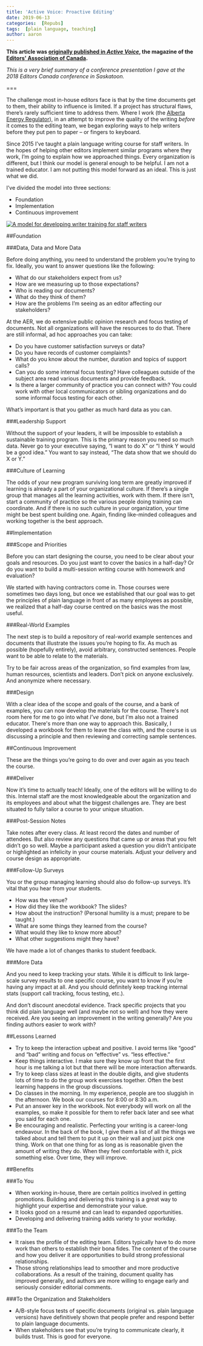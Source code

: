 ```yaml
---
title: 'Active Voice: Proactive Editing'
date: 2019-06-13
categories:  [Repubs]
tags:  [plain language, teaching]
author: aaron
---
```


**This article was [originally published in *Active Voice*](https://activevoice.editors.ca/spring-summer-2019/proactive-editing-teaching-plain-language-to-staff-writers/), the magazine of the [Editors' Association of Canada](http://editors.ca).**

*This is a very brief summary of a conference presentation
I gave at the 2018 Editors Canada conference in Saskatoon.*

===

The challenge most in-house editors face is that by the time documents get to them, their ability to influence is limited. If a project has structural flaws, there’s rarely sufficient time to address them. Where I work (the [Alberta Energy Regulator](https://www.aer.ca)), in an attempt to improve the quality of the writing *before* it comes to the editing team, we began exploring ways to help writers before they put pen to paper – or fingers to keyboard.

Since 2015 I’ve taught a plain language writing course for
staff writers. In the hopes of helping other editors implement similar programs
where they work, I’m going to explain how we approached things. Every
organization is different, but I think our model is general enough to be
helpful. I am not a trained educator. I am not putting this model forward as an
ideal. This is just what we did.

I’ve divided the model into three sections:

* Foundation
* Implementation
* Continuous improvement

[![A model for developing writer training for staff writers](./pyramid.png?cropResize=350,432 "A model for developing writer training for staff writers")](./pyramid.png)

##Foundation

###Data, Data and More Data

Before doing anything, you need to understand the problem
you’re trying to fix. Ideally, you want to answer questions like the following:

* What do our stakeholders expect from us?
* How are we measuring up to those expectations?
* Who is reading our documents?
* What do they think of them?
* How are the problems I’m seeing as an editor affecting our stakeholders?

At the AER, we do extensive public opinion research and
focus testing of documents. Not all organizations will have the resources to do
that. There are still informal, ad hoc approaches you can take:

* Do you have customer satisfaction surveys or data?
* Do you have records of customer complaints?
* What do you know about the number, duration and topics of support calls?
* Can you do some internal focus testing? Have colleagues outside of the subject area read various documents and provide feedback.
* Is there a larger community of practice you can connect with? You could work with other local communicators or sibling organizations and do some informal focus testing for each other.

What’s important is that you gather as much hard data as you
can.

###Leadership Support

Without the support of your leaders, it will be impossible
to establish a sustainable training program. This is the primary reason you
need so much data. Never go to your executive saying, “I want to do X” or “I
think Y would be a good idea.” You want to say instead, “The data show that we
should do X or Y.”

###Culture of Learning

The odds of your new program surviving long term are greatly
improved if learning is already a part of your organizational culture. If
there’s a single group that manages all the learning activities, work with
them. If there isn’t, start a community of practice so the various people doing
training can coordinate. And if there is no such culture in your organization,
your time might be best spent building one. Again, finding like-minded
colleagues and working together is the best approach.

##Implementation

###Scope and Priorities

Before you can start designing the course, you need to be
clear about your goals and resources. Do you just want to cover the basics in a
half-day? Or do you want to build a multi-session writing course with homework
and evaluation?

We started with having contractors come in. Those courses
were sometimes two days long, but once we established that our goal was to get
the principles of plain language in front of as many employees as possible, we
realized that a half-day course centred on the basics was the most useful.

###Real-World Examples

The next step is to build a repository of real-world example
sentences and documents that illustrate the issues you’re hoping to fix. As
much as possible (hopefully entirely), avoid arbitrary, constructed sentences.
People want to be able to relate to the materials.

Try to be fair across areas of the organization, so find
examples from law, human resources, scientists and leaders. Don’t pick on
anyone exclusively. And anonymize where necessary.

###Design

With a clear idea of the scope and goals of the course, and a bank of examples, you can now develop the materials for the course. There's not room here for me to go into what *I've* done, but I'm also not a trained educator. There's more than one way to approach this. Basically, I developed a workbook for them to leave the class with, and the course is us discussing a principle and then reviewing and correcting sample sentences.

##Continuous Improvement

These are the things you’re going to do over and over again
as you teach the course.

###Deliver

Now it’s time to actually teach! Ideally, one of the editors
will be willing to do this. Internal staff are the most knowledgeable about the
organization and its employees and about what the biggest challenges are. They
are best situated to fully tailor a course to your unique situation.

###Post-Session Notes

Take notes after every class. At least record the dates and
number of attendees. But also review any questions that came up or areas that
you felt didn’t go so well. Maybe a participant asked a question you didn’t
anticipate or highlighted an infelicity in your course materials. Adjust your
delivery and course design as appropriate.

###Follow-Up Surveys

You or the group managing learning should also do follow-up surveys. It’s vital that you hear from your students.

* How was the venue?
* How did they like the workbook? The slides?
* How about the instruction? (Personal humility is a must; prepare to be taught.)
* What are some things they learned from the course?
* What would they like to know more about?
* What other suggestions might they have?

We have made a lot of changes thanks to student feedback.

###More Data

And you need to keep tracking your stats. While it is
difficult to link large-scale survey results to one specific course, you want
to know if you’re having any impact at all. And you should definitely keep
tracking internal stats (support call tracking, focus testing, etc.).

And don’t discount anecdotal evidence. Track specific
projects that you think did plain language well (and maybe not so well) and how
they were received. Are you seeing an improvement in the writing generally? Are
you finding authors easier to work with?

##Lessons Learned

* Try to keep the interaction upbeat and positive. I avoid terms like “good” and “bad” writing and focus on “effective” vs. “less effective.”
* Keep things interactive. I make sure they know up front that the first hour is me talking a lot but that there will be more interaction afterwards.
* Try to keep class sizes at least in the double digits, and give students lots of time to do the group work exercises together. Often the best learning happens in the group discussions.
* Do classes in the morning. In my experience, people are too sluggish in the afternoon. We book our courses for 8:00 or 8:30 a.m.
* Put an answer key in the workbook. Not everybody will work on all the examples, so make it possible for them to refer back later and see what you said for each one.
* Be encouraging and realistic. Perfecting your writing is a career-long endeavour. In the back of the book, I give them a list of all the things we talked about and tell them to put it up on their wall and just pick one thing. Work on that one thing for as long as is reasonable given the amount of writing they do. When they feel comfortable with it, pick something else. Over time, they will improve.

##Benefits

###To You

* When working in-house, there are certain politics involved in getting promotions. Building and delivering this training is a great way to highlight your expertise and demonstrate your value.
* It looks good on a resumé and can lead to expanded opportunities.
* Developing and delivering training adds variety to your workday.

###To the Team

* It raises the profile of the editing team. Editors typically have to do more work than others to establish their bona fides. The content of the course and how you deliver it are opportunities to build strong professional relationships.
* Those strong relationships lead to smoother and more productive collaborations. As a result of the training, document quality has improved generally, and authors are more willing to engage early and seriously consider editorial comments.

###To the Organization and Stakeholders

* A/B-style focus tests of specific documents (original vs. plain language versions) have definitively shown that people prefer and respond better to plain language documents.
* When stakeholders see that you’re trying to communicate clearly, it builds trust. This is good for everyone.

